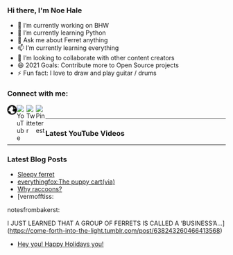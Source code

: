### Hi there, I'm Noe Hale

- 🔭 I’m currently working on BHW
- 🌱 I’m currently learning Python
- 💬 Ask me about Ferret anything
- 📫 I’m currently learning everything
- 🔭 I’m looking to collaborate with other content creators
- 😄 2021 Goals: Contribute more to Open Source projects
- ⚡ Fun fact: I love to draw and play guitar / drums

### Connect with me:

[<img align="left" alt="ferretvoice.com" width="22px" src="https://raw.githubusercontent.com/iconic/open-iconic/master/svg/globe.svg" />](https://ferretvoice.com)
[<img align="left" alt="YouTube" width="22px" src="https://cdn.jsdelivr.net/npm/simple-icons@v3/icons/youtube.svg" />](https://www.youtube.com/channel/UCk665XTfaMLVwFVWUmgnDiw)
[<img align="left" alt="Twitter" width="22px" src="https://cdn.jsdelivr.net/npm/simple-icons@v3/icons/twitter.svg" />](https://twitter.com/voiceferret)
[<img align="left" alt="Pinterest" width="22px" src="https://cdn.jsdelivr.net/npm/simple-icons@v3/icons/pinterest.svg" />](https://www.pinterest.com/voiceferret/)

<br />

---

### Latest YouTube Videos

<!-- YOUTUBEOVERFLO:START -->
<!-- YOUTUBEOVERFLO:END -->

---
### Latest Blog Posts

<!-- BLOG-POST-LIST:START -->
- [Sleepy ferret](https://come-forth-into-the-light.tumblr.com/post/638254876604989440)
- [everythingfox:The puppy cart(via)](https://come-forth-into-the-light.tumblr.com/post/638254709440970752)
- [Why raccoons?](https://come-forth-into-the-light.tumblr.com/post/638248922643660800)
- [vermofftiss:

notesfrombakerst:

I JUST LEARNED THAT A GROUP OF FERRETS IS CALLED A ‘BUSINESS’A...](https://come-forth-into-the-light.tumblr.com/post/638243260466413568)
- [Hey you! Happy Holidays you!](https://come-forth-into-the-light.tumblr.com/post/638242061083164672)
<!-- BLOG-POST-LIST:END -->
